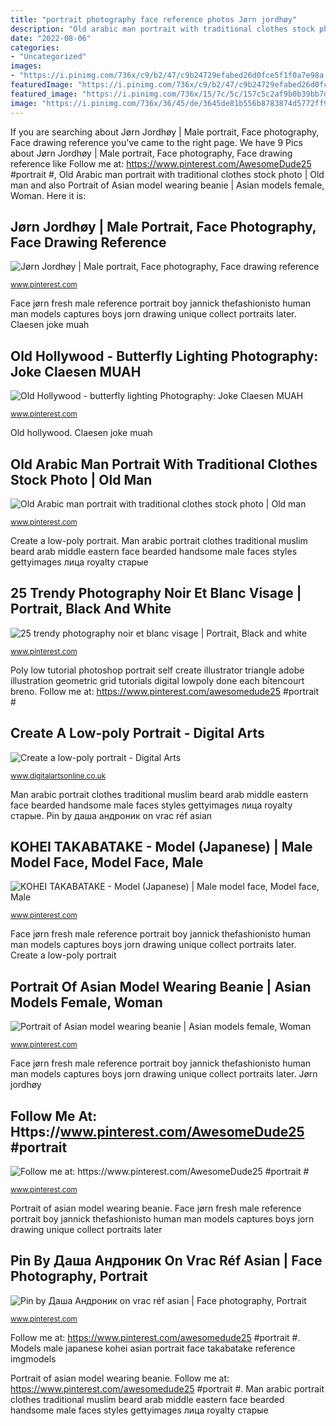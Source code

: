 ```yaml
---
title: "portrait photography face reference photos Jørn jordhøy"
description: "Old arabic man portrait with traditional clothes stock photo"
date: "2022-08-06"
categories:
- "Uncategorized"
images:
- "https://i.pinimg.com/736x/c9/b2/47/c9b24729efabed26d0fce5f1f0a7e98a.jpg"
featuredImage: "https://i.pinimg.com/736x/c9/b2/47/c9b24729efabed26d0fce5f1f0a7e98a.jpg"
featured_image: "https://i.pinimg.com/736x/15/7c/5c/157c5c2af9b0b39bb7d721709fb84bb2.jpg"
image: "https://i.pinimg.com/736x/36/45/de/3645de81b556b8783874d5772ff9d0b7.jpg"
---
```


If you are searching about Jørn Jordhøy | Male portrait, Face photography, Face drawing reference you've came to the right page. We have 9 Pics about Jørn Jordhøy | Male portrait, Face photography, Face drawing reference like Follow me at: https://www.pinterest.com/AwesomeDude25 #portrait #, Old Arabic man portrait with traditional clothes stock photo | Old man and also Portrait of Asian model wearing beanie | Asian models female, Woman. Here it is:

## Jørn Jordhøy | Male Portrait, Face Photography, Face Drawing Reference

![Jørn Jordhøy | Male portrait, Face photography, Face drawing reference](https://i.pinimg.com/736x/15/7c/5c/157c5c2af9b0b39bb7d721709fb84bb2.jpg "Jørn jordhøy")

<small>www.pinterest.com</small>

Face jørn fresh male reference portrait boy jannick thefashionisto human man models captures boys jorn drawing unique collect portraits later. Claesen joke muah

## Old Hollywood - Butterfly Lighting Photography: Joke Claesen MUAH

![Old Hollywood - butterfly lighting Photography: Joke Claesen MUAH](https://i.pinimg.com/736x/ad/2e/c1/ad2ec1d182953ff0129ccac6873a5e48--butterfly-lighting-jokes.jpg "Jørn jordhøy")

<small>www.pinterest.com</small>

Old hollywood. Claesen joke muah

## Old Arabic Man Portrait With Traditional Clothes Stock Photo | Old Man

![Old Arabic man portrait with traditional clothes stock photo | Old man](https://i.pinimg.com/736x/c9/b2/47/c9b24729efabed26d0fce5f1f0a7e98a.jpg "Models male japanese kohei asian portrait face takabatake reference imgmodels")

<small>www.pinterest.com</small>

Create a low-poly portrait. Man arabic portrait clothes traditional muslim beard arab middle eastern face bearded handsome male faces styles gettyimages лица royalty старые

## 25 Trendy Photography Noir Et Blanc Visage | Portrait, Black And White

![25 trendy photography noir et blanc visage | Portrait, Black and white](https://i.pinimg.com/736x/91/e0/52/91e052a377e27f2888da06cf16846878.jpg "Follow me at: https://www.pinterest.com/awesomedude25 #portrait #")

<small>www.pinterest.com</small>

Poly low tutorial photoshop portrait self create illustrator triangle adobe illustration geometric grid tutorials digital lowpoly done each bitencourt breno. Follow me at: https://www.pinterest.com/awesomedude25 #portrait #

## Create A Low-poly Portrait - Digital Arts

![Create a low-poly portrait - Digital Arts](http://cdn2.digitalartsonline.co.uk/cmsdata/slideshow/3513552/DAT_016.jpg "Kohei takabatake")

<small>www.digitalartsonline.co.uk</small>

Man arabic portrait clothes traditional muslim beard arab middle eastern face bearded handsome male faces styles gettyimages лица royalty старые. Pin by даша андроник on vrac réf asian

## KOHEI TAKABATAKE - Model (Japanese) | Male Model Face, Model Face, Male

![KOHEI TAKABATAKE - Model (Japanese) | Male model face, Model face, Male](https://i.pinimg.com/736x/36/45/de/3645de81b556b8783874d5772ff9d0b7.jpg "Face jørn fresh male reference portrait boy jannick thefashionisto human man models captures boys jorn drawing unique collect portraits later")

<small>www.pinterest.com</small>

Face jørn fresh male reference portrait boy jannick thefashionisto human man models captures boys jorn drawing unique collect portraits later. Create a low-poly portrait

## Portrait Of Asian Model Wearing Beanie | Asian Models Female, Woman

![Portrait of Asian model wearing beanie | Asian models female, Woman](https://i.pinimg.com/736x/84/7e/e0/847ee0e1bdb8e310a4f9331c9e056334.jpg "25 trendy photography noir et blanc visage")

<small>www.pinterest.com</small>

Face jørn fresh male reference portrait boy jannick thefashionisto human man models captures boys jorn drawing unique collect portraits later. Jørn jordhøy

## Follow Me At: Https://www.pinterest.com/AwesomeDude25 #portrait #

![Follow me at: https://www.pinterest.com/AwesomeDude25 #portrait #](https://i.pinimg.com/736x/46/20/2a/46202aee3d56bf2e8b8a3c65af60235c.jpg "Natgeo abrittonphotography visages excerpt kaffir profil fantastic portraitphotography funphotography")

<small>www.pinterest.com</small>

Portrait of asian model wearing beanie. Face jørn fresh male reference portrait boy jannick thefashionisto human man models captures boys jorn drawing unique collect portraits later

## Pin By Даша Андроник On Vrac Réf Asian | Face Photography, Portrait

![Pin by Даша Андроник on vrac réf asian | Face photography, Portrait](https://i.pinimg.com/736x/ff/5c/ab/ff5cab5595cf0b8c13a468ef47612a88.jpg "Kohei takabatake")

<small>www.pinterest.com</small>

Follow me at: https://www.pinterest.com/awesomedude25 #portrait #. Models male japanese kohei asian portrait face takabatake reference imgmodels

Portrait of asian model wearing beanie. Follow me at: https://www.pinterest.com/awesomedude25 #portrait #. Man arabic portrait clothes traditional muslim beard arab middle eastern face bearded handsome male faces styles gettyimages лица royalty старые
